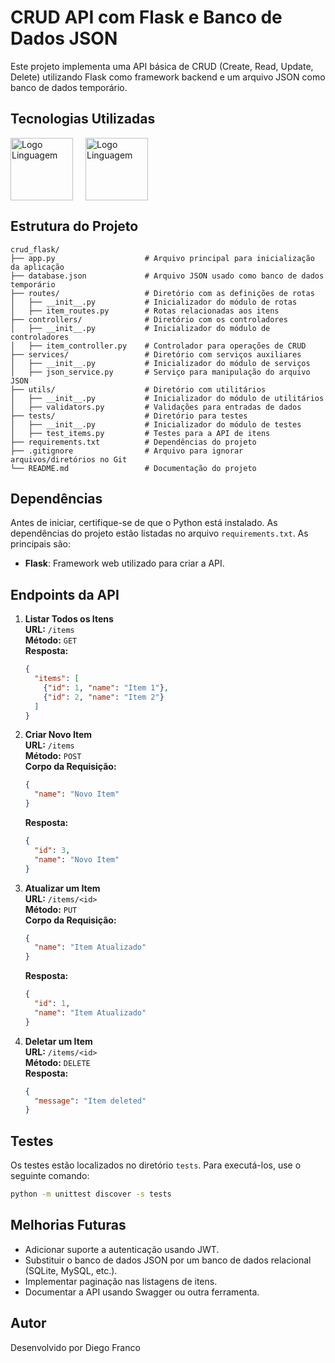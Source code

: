 # CRUD API com Flask e Banco de Dados JSON

Este projeto implementa uma API básica de CRUD (Create, Read, Update, Delete) utilizando Flask como framework backend e um arquivo JSON como banco de dados temporário.

## Tecnologias Utilizadas

<div style="display: flex; flex-direction: row;">
  <div style="margin-right: 20px; display: flex; justify-content: flex-start;">
    <img src="img/pyhton.png" alt="Logo Linguagem" width="100"/>
  </div>
  <div style="margin-right: 20px; display: flex; justify-content: flex-start;">
    <img src="img/node.png" alt="Logo Linguagem" width="100"/>
  </div>
</div>


## Estrutura do Projeto

```
crud_flask/
├── app.py                    # Arquivo principal para inicialização da aplicação
├── database.json             # Arquivo JSON usado como banco de dados temporário
├── routes/                   # Diretório com as definições de rotas
│   ├── __init__.py           # Inicializador do módulo de rotas
│   ├── item_routes.py        # Rotas relacionadas aos itens
├── controllers/              # Diretório com os controladores
│   ├── __init__.py           # Inicializador do módulo de controladores
│   ├── item_controller.py    # Controlador para operações de CRUD
├── services/                 # Diretório com serviços auxiliares
│   ├── __init__.py           # Inicializador do módulo de serviços
│   ├── json_service.py       # Serviço para manipulação do arquivo JSON
├── utils/                    # Diretório com utilitários
│   ├── __init__.py           # Inicializador do módulo de utilitários
│   ├── validators.py         # Validações para entradas de dados
├── tests/                    # Diretório para testes
│   ├── __init__.py           # Inicializador do módulo de testes
│   ├── test_items.py         # Testes para a API de itens
├── requirements.txt          # Dependências do projeto
├── .gitignore                # Arquivo para ignorar arquivos/diretórios no Git
└── README.md                 # Documentação do projeto
```

## Dependências

Antes de iniciar, certifique-se de que o Python está instalado. As dependências do projeto estão listadas no arquivo `requirements.txt`. As principais são:

- **Flask**: Framework web utilizado para criar a API.

## Endpoints da API

1. **Listar Todos os Itens**  
   **URL:** `/items`  
   **Método:** `GET`  
   **Resposta:**  
   ```json
   {
     "items": [
       {"id": 1, "name": "Item 1"},
       {"id": 2, "name": "Item 2"}
     ]
   }
   ```

2. **Criar Novo Item**  
   **URL:** `/items`  
   **Método:** `POST`  
   **Corpo da Requisição:**  
   ```json
   {
     "name": "Novo Item"
   }
   ```  
   **Resposta:**  
   ```json
   {
     "id": 3,
     "name": "Novo Item"
   }
   ```

3. **Atualizar um Item**  
   **URL:** `/items/<id>`  
   **Método:** `PUT`  
   **Corpo da Requisição:**  
   ```json
   {
     "name": "Item Atualizado"
   }
   ```  
   **Resposta:**  
   ```json
   {
     "id": 1,
     "name": "Item Atualizado"
   }
   ```

4. **Deletar um Item**  
   **URL:** `/items/<id>`  
   **Método:** `DELETE`  
   **Resposta:**  
   ```json
   {
     "message": "Item deleted"
   }
   ```

## Testes

Os testes estão localizados no diretório `tests`. Para executá-los, use o seguinte comando:

```bash
python -m unittest discover -s tests
```

## Melhorias Futuras

- Adicionar suporte a autenticação usando JWT.  
- Substituir o banco de dados JSON por um banco de dados relacional (SQLite, MySQL, etc.).  
- Implementar paginação nas listagens de itens.  
- Documentar a API usando Swagger ou outra ferramenta.

## Autor

Desenvolvido por Diego Franco
